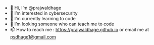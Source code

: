 - 👋 Hi, I’m @prajwaldhage
- 👀 I’m interested in cybersecurity
- 🌱 I’m currently learning to code
- 💞️ I’m looking someone who can teach me to code
- 📫 How to reach me : https://prajwaldhage.github.io or email me at psdhage1@gmail.com

<!---
prajwaldhage/prajwaldhage is a ✨ special ✨ repository because its `README.md` (this file) appears on your GitHub profile.
You can click the Preview link to take a look at your changes.
--->
